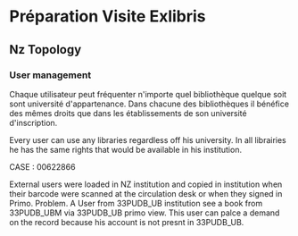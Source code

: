 # Préparation Visite Exlibris

## Nz Topology

### User management

Chaque utilisateur peut fréquenter n'importe quel bibliothèque quelque soit sont université d'appartenance. Dans chacune des bibliothèques il bénéfice des mêmes droits que dans les établissements de son université d'inscription. 

Every user can use any libraries regardless off his university. In all librairies he has the same rights that would be available in his institution. 

CASE : 00622866

External users were loaded in NZ institution and copied in institution when their barcode were scanned at the circulation desk or when they signed in Primo. Problem. A User from 33PUDB\_UB institution see a book from 33PUDB\_UBM via 33PUDB\_UB primo view. This user can palce a demand on the record because his account is not presnt in 33PUDB\_UB. 





